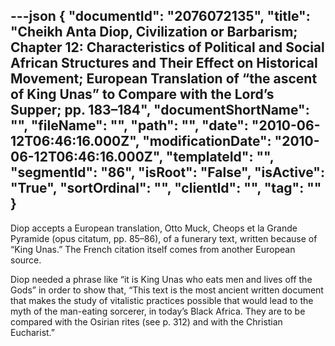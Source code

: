 ---json
{
  "documentId": "2076072135",
  "title": "Cheikh Anta Diop, Civilization or Barbarism; Chapter 12: Characteristics of Political and Social African Structures and Their Effect on Historical Movement; European Translation of “the ascent of King Unas” to Compare with the Lord’s Supper; pp. 183–184",
  "documentShortName": "",
  "fileName": "",
  "path": "",
  "date": "2010-06-12T06:46:16.000Z",
  "modificationDate": "2010-06-12T06:46:16.000Z",
  "templateId": "",
  "segmentId": "86",
  "isRoot": "False",
  "isActive": "True",
  "sortOrdinal": "",
  "clientId": "",
  "tag": ""
}
---

Diop accepts a European translation, Otto Muck, Cheops et la Grande Pyramide (opus citatum, pp. 85–86), of a funerary text, written because of “King Unas.” The French citation itself comes from another European source.

Diop needed a phrase like “it is King Unas who eats men and lives off the Gods” in order to show that, “This text is the most ancient written document that makes the study of vitalistic practices possible that would lead to the myth of the man-eating sorcerer, in today’s Black Africa. They are to be compared with the Osirian rites (see p. 312) and with the Christian Eucharist.”
